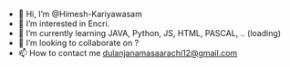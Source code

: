 - 👋 Hi, I’m @Himesh-Kariyawasam
- 👀 I’m interested in Encri.
- 🌱 I’m currently learning JAVA, Python, JS, HTML, PASCAL, .. (loading)
- 💞️ I’m looking to collaborate on ?
- 📫 How to contact me dulanjanamasaarachi12@gmail.com

